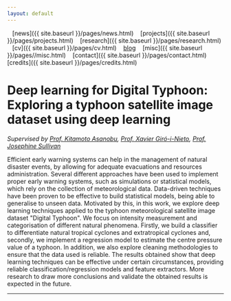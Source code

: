 ```yaml
---
layout: default
---
```


<a href="{{ site.baseurl }}/index.html" class="back2"><i class="fa fa-home" aria-hidden="true"></i></a> &nbsp;&nbsp; 
[news]({{ site.baseurl }}/pages/news.html) &nbsp;&nbsp; [projects]({{ site.baseurl }}/pages/projects.html) &nbsp;&nbsp; [research]({{ site.baseurl }}/pages/research.html) &nbsp;&nbsp;
[cv]({{ site.baseurl }}/pages/cv.html) &nbsp;&nbsp; [blog](https://medium.com/@lucasrg) &nbsp;&nbsp; [misc]({{ site.baseurl }}/pages//misc.html) &nbsp;&nbsp;
[contact]({{ site.baseurl }}/pages/contact.html) &nbsp;&nbsp; [credits]({{ site.baseurl }}/pages/credits.html) <br/>
# Deep learning for Digital Typhoon: Exploring a typhoon satellite image dataset using deep learning

*Supervised by [Prof. Kitamoto Asanobu](https://www.nii.ac.jp/en/faculty/digital_content/kitamoto_asanobu/), [Prof. Xavier Giró-i-Nieto](https://imatge.upc.edu/web/people/xavier-giro), [Prof. Josephine Sullivan](http://www.csc.kth.se/~sullivan/)*

Efficient early warning systems can help in the management of natural disaster events, by allowing for adequate evacuations and resources administration. Several different approaches have been used to implement proper early warning systems, such as simulations or statistical models, which rely on the collection of meteorological data. Data-driven techniques have been proven to be effective to build statistical models, being able to generalise to unseen data. Motivated by this, in this work, we explore deep learning techniques applied to the typhoon meteorological satellite image dataset "Digital Typhoon". We focus on intensity measurement and categorisation of different natural phenomena. Firstly, we build a classifier to differentiate natural tropical cyclones and extratropical cyclones and, secondly, we implement a regression model to estimate the centre pressure value of a typhoon. In addition, we also explore cleaning methodologies to ensure that the data used is reliable. The results obtained show that deep learning techniques can be effective under certain circumstances, providing reliable classification/regression models and feature extractors. More research to draw more conclusions and validate the obtained results is expected in the future.

<hr>
<a href="http://linkedin.com/in/lucasrodes"><i class='fa fa-linkedin'></i></a>&nbsp;&nbsp;
<a href="http://twitter.com/lucasrodesg"><i class='fa fa-twitter'></i></a>&nbsp;&nbsp;
<a href="http://github.com/lucasrodes"><i class='fa fa-github'></i></a>&nbsp;&nbsp;
<a href="https://scholar.google.es/citations?user=5KPcE6QAAAAJ&hl=en"><i class='fa fa-google'></i></a>
